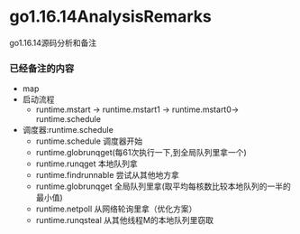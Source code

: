 # go1.16.14AnalysisRemarks
go1.16.14源码分析和备注

### 已经备注的内容
- map
- 启动流程
  - runtime.mstart -> runtime.mstart1 -> runtime.mstart0-> runtime.schedule
- 调度器:runtime.schedule
  - runtime.schedule 调度器开始
  - runtime.globrunqget(每61次执行一下,到全局队列里拿一个)
  - runtime.runqget 本地队列拿
  - runtime.findrunnable 尝试从其他地方拿
  - runtime.globrunqget 全局队列里拿(取平均每核数比较本地队列的一半的最小值)
  - runtime.netpoll 从网络轮询里拿（优化方案）
  - runtime.runqsteal 从其他线程M的本地队列里窃取
